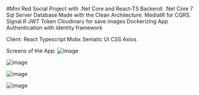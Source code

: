  #Mini Red Social Project with .Net Core and React-TS
Backend:
.Net Core 7
Sql Server Database
Made with the Clean Architecture.
MediatR for CQRS.
Signal R
JWT Token
Cloudinary for save images
Dockerizing App
Authentication with identity framework


Client:
React
Typescript
Mobx
Sematic UI CSS
Axios


Screens of the App:
![image](https://github.com/user-attachments/assets/39a8567d-f2df-493f-b9ff-4891ecd2c408)

![image](https://github.com/user-attachments/assets/78d75c5d-8657-43ba-a1cd-71b28dd0ca67)

![image](https://github.com/user-attachments/assets/4f8ac552-aa8d-423d-9446-5666e0458c0d)

![image](https://github.com/user-attachments/assets/5a79155c-3cba-4e0e-a562-206fd97d278c)

